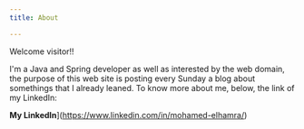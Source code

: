 ```yaml
---
title: About

---
```


Welcome visitor!!

I'm a Java and Spring developer as well as interested by the web domain, the purpose of this web site is posting every Sunday a blog about somethings that I already leaned. To know more about me, below, the link of my LinkedIn:

**My LinkedIn**](https://www.linkedin.com/in/mohamed-elhamra/)

